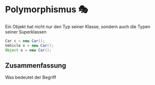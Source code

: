 # Polymorphismus 🎭


Ein Objekt hat nicht nur den Typ seiner Klasse, sondern auch die Typen seiner Superklassen

```java
Car c = new Car();
Vehicle v = new Car();
Object o = new Car();
```


## Zusammenfassung
Was bedeutet der Begriff